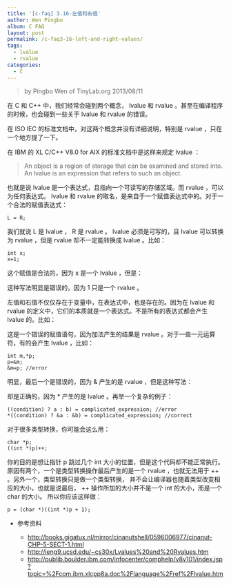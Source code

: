 ```yaml
---
title: '[c-faq] 3.16-左值和右值'
author: Wen Pingbo
album: C FAQ
layout: post
permalink: /c-faq3-16-left-and-right-values/
tags:
  - lvalue
  - rvalue
categories:
  - C
---
```


> by Pingbo Wen of TinyLab.org
> 2013/08/11

在 C 和 C++ 中，我们经常会碰到两个概念， lvalue 和 rvalue 。甚至在编译程序的时候，也会碰到一些关于 lvalue 和 rvalue 的错误。

在 ISO IEC 的标准文档中，对这两个概念并没有详细说明，特别是 rvalue ，只在一个地方提了一下。

在 IBM 的 XL C/C++ V8.0 for AIX  的标准文档中是这样来规定 lvalue ：

> An object is a region of storage that can be examined and stored into. An lvalue is an expression that refers to such an object.

也就是说 lvalue 是一个表达式，且指向一个可读写的存储区域。而 rvalue ，可以为任何表达式。 lvalue 和 rvalue 的取名，是来自于一个赋值表达式中的。对于一个合法的赋值表达式：

    L = R;

我们就说 L 是 lvalue ， R 是 rvalue 。 lvalue 必须是可写的，且 lvalue 可以转换为 rvalue ，但是 rvalue 却不一定能转换成 lvalue 。比如：

    int x;
    x=1;

这个赋值是合法的，因为 x 是一个 lvalue ，但是：

这种写法明显是错误的，因为 1 只是一个 rvalue 。

左值和右值不仅仅存在于变量中，在表达式中，也是存在的。因为在 lvalue 和 rvalue 的定义中，它们的本质就是一个表达式。不是所有的表达式都会产生 lvalue 的。比如：

这是一个错误的赋值语句，因为加法产生的结果是 rvalue 。对于一些一元运算符，有的会产生 lvalue ，比如：

    int m,*p;
    p=&m;
    &m=p; //error

明显，最后一个是错误的，因为 & 产生的是 rvalue ，但是这种写法：

却是正确的，因为 * 产生的是 lvalue 。再举一个复杂的例子：

    ((condition) ? a : b) = complicated_expression; //error
    *((condition) ? &a : &b) = complicated_expression; //correct

对于很多类型转换，你可能会这么用：

    char *p;
    ((int *)p)++;

你的目的是想让指针 p 跳过几个 int 大小的位置，但是这个代码却不能正常执行。   原因有两个，一个是类型转换操作最后产生的是一个 rvalue ，也就无法用于 ++ 。另外一个，类型转换只是做一个类型转换，   并不会让编译器也随着类型改变相应的大小，也就是说最后， ++ 操作所加的大小并不是一个 int 的大小，而是一个 char 的大小。   所以你应该这样做：

    p = (char *)((int *)p + 1);

* 参考资料

  * <http://books.gigatux.nl/mirror/cinanutshell/0596006977/cinanut-CHP-5-SECT-1.html>
  * <http://ieng9.ucsd.edu/~cs30x/Lvalues%20and%20Rvalues.htm>
  * <http://publib.boulder.ibm.com/infocenter/comphelp/v8v101/index.jsp?topic=%2Fcom.ibm.xlcpp8a.doc%2Flanguage%2Fref%2Flvalue.htm>

